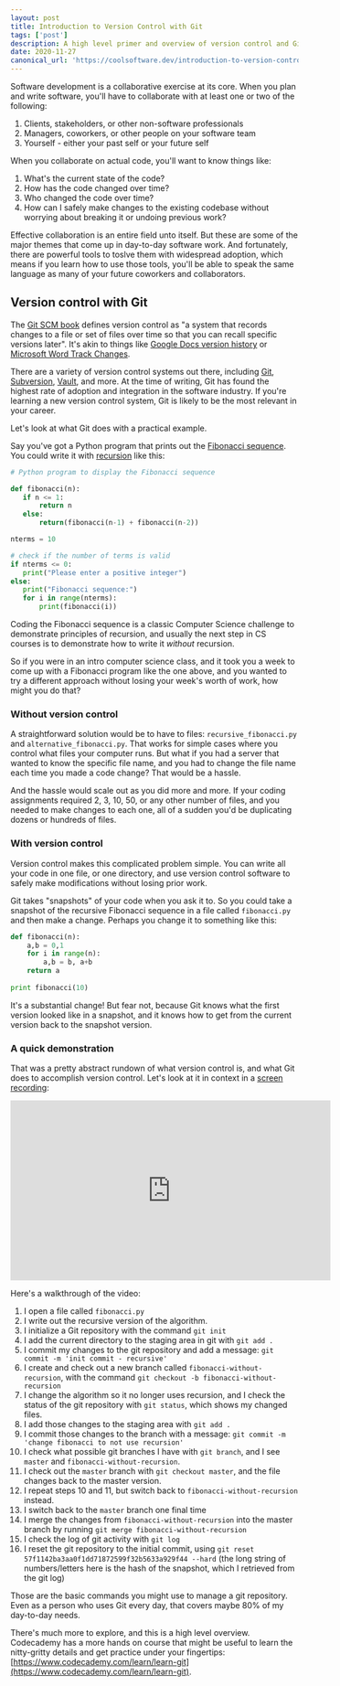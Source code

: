 ```yaml
---
layout: post
title: Introduction to Version Control with Git
tags: ['post']
description: A high level primer and overview of version control and Git - for beginners just getting started.
date: 2020-11-27
canonical_url: 'https://coolsoftware.dev/introduction-to-version-control-with-git/'
---
```


Software development is a collaborative exercise at its core. When you plan and write software, you'll have to collaborate with at least one or two of the following: 

1. Clients, stakeholders, or other non-software professionals
2. Managers, coworkers, or other people on your software team
3. Yourself - either your past self or your future self 

When you collaborate on actual code, you'll want to know things like: 

1. What's the current state of the code? 
2. How has the code changed over time? 
3. Who changed the code over time? 
4. How can I safely make changes to the existing codebase without worrying about breaking it or undoing previous work?

Effective collaboration is an entire field unto itself. But these are some of the major themes that come up in day-to-day software work. And fortunately, there are powerful tools to toslve them with widespread adoption, which means if you learn how to use those tools, you'll be able to speak the same language as many of your future coworkers and collaborators. 

## Version control with Git

The [Git SCM book](https://git-scm.com/book/en/v2/Getting-Started-About-Version-Control) defines version control as "a system that records changes to a file or set of files over time so that you can recall specific versions later". It's akin to things like [Google Docs version history](https://support.google.com/a/users/answer/9308971?hl=en) or [Microsoft Word Track Changes](https://support.microsoft.com/en-us/home/backgroundauth?provider=AAD&amp;end=False). 

There are a variety of version control systems out there, including [Git](https://git-scm.com/), [Subversion](https://subversion.apache.org/), [Vault](http://www.sourcegear.com/vault/), and more. At the time of writing, Git has found the highest rate of adoption and integration in the software industry. If you're learning a new version control system, Git is likely to be the most relevant in your career. 

Let's look at what Git does with a practical example. 

Say you've got a Python program that prints out the [Fibonacci sequence](https://www.math.temple.edu/~reich/Fib/fibo.html). You could write it with [recursion](https://www.geeksforgeeks.org/recursion/) like this: 

```py
# Python program to display the Fibonacci sequence

def fibonacci(n):
   if n <= 1:
       return n
   else:
       return(fibonacci(n-1) + fibonacci(n-2))

nterms = 10

# check if the number of terms is valid
if nterms <= 0:
   print("Please enter a positive integer")
else:
   print("Fibonacci sequence:")
   for i in range(nterms):
       print(fibonacci(i))
```

Coding the Fibonacci sequence is a classic Computer Science challenge to demonstrate principles of recursion, and usually the next step in CS courses is to demonstrate how to write it *without* recursion. 

So if you were in an intro computer science class, and it took you a week to come up with a Fibonacci program like the one above, and you wanted to try a different approach without losing your week's worth of work, how might you do that?

### Without version control

A straightforward solution would be to have to files: `recursive_fibonacci.py` and `alternative_fibonacci.py`. That works for simple cases where you control what files your computer runs. But what if you had a server that wanted to know the specific file name, and you had to change the file name each time you made a code change? That would be a hassle. 

And the hassle would scale out as you did more and more. If your coding assignments required 2, 3, 10, 50, or any other number of files, and you needed to make changes to each one, all of a sudden you'd be duplicating dozens or hundreds of files. 

### With version control

Version control makes this complicated problem simple. You can write all your code in one file, or one directory, and use version control software to safely make modifications without losing prior work. 

Git takes "snapshots" of your code when you ask it to. So you could take a snapshot of the recursive Fibonacci sequence in a file called `fibonacci.py` and then make a change. Perhaps you change it to something like this: 

```py
def fibonacci(n):
    a,b = 0,1
    for i in range(n):
        a,b = b, a+b
    return a
    
print fibonacci(10)
```

It's a substantial change! But fear not, because Git knows what the first version looked like in a snapshot, and it knows how to get from the current version back to the snapshot version. 

### A quick demonstration

That was a pretty abstract rundown of what version control is, and what Git does to accomplish version control. Let's look at it in context in a [screen recording](https://www.youtube.com/watch?v=tZKZVBEAiN0): 

<iframe width="560" height="315" src="https://www.youtube.com/embed/tZKZVBEAiN0" frameborder="0" allow="accelerometer; autoplay; clipboard-write; encrypted-media; gyroscope; picture-in-picture" allowfullscreen></iframe>

Here's a walkthrough of the video:

1. I open a file called `fibonacci.py`
2. I write out the recursive version of the algorithm.
3. I initialize a Git repository with the command `git init`
4. I add the current directory to the staging area in git with `git add .`
5. I commit my changes to the git repository and add a message: `git commit -m 'init commit - recursive'`
6. I create and check out a new branch called `fibonacci-without-recursion`, with the command `git checkout -b fibonacci-without-recursion`
7. I change the algorithm so it no longer uses recursion, and I check the status of the git repository with `git status`, which shows my changed files.
8. I add those changes to the staging area with `git add .`
9. I commit those changes to the branch with a message: `git commit -m 'change fibonacci to not use recursion'`
10. I check what possible git branches I have with `git branch`, and I see `master` and `fibonacci-without-recursion`. 
11. I check out the `master` branch with `git checkout master`, and the file changes back to the master version. 
12. I repeat steps 10 and 11, but switch back to `fibonacci-without-recursion` instead.
13. I switch back to the `master` branch one final time
14. I merge the changes from `fibonacci-without-recursion` into the master branch by running `git merge fibonacci-without-recursion`
15. I check the log of git activity with `git log`
16. I reset the git repository to the initial commit, using `git reset 57f1142ba3aa0f1dd71872599f32b5633a929f44 --hard` (the long string of numbers/letters here is the hash of the snapshot, which I retrieved from the git log)

Those are the basic commands you might use to manage a git repository. Even as a person who uses Git every day, that covers maybe 80% of my day-to-day needs. 

There's much more to explore, and this is a high level overview. Codecademy has a more hands on course that might be useful to learn the nitty-gritty details and get practice under your fingertips: [https://www.codecademy.com/learn/learn-git](https://www.codecademy.com/learn/learn-git). 